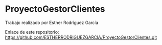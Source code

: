 # ProyectoGestorClientes

Trabajo realizado por Esther Rodríguez García

Enlace de este repositorio: https://github.com/ESTHERRODRIGUEZGARCIA/ProyectoGestorClientes.git

